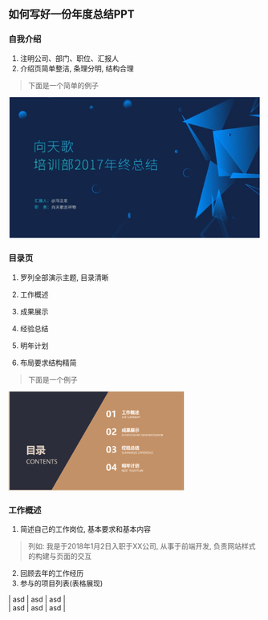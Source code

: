 ## 如何写好一份年度总结PPT

### 自我介绍

1. 注明公司、部门、职位、汇报人
2. 介绍页简单整洁, 条理分明, 结构合理
> 下面是一个简单的例子

![list-1](../../imgs/2019/01/list-1.jpg)

### 目录页

1. 罗列全部演示主题, 目录清晰

  1. 工作概述

  2. 成果展示

  3. 经验总结

  4. 明年计划

2. 布局要求结构精简

> 下面是一个例子

![list-2](../../imgs/2019/01/list-2.jpg)


### 工作概述

1. 简述自己的工作岗位, 基本要求和基本内容
  >列如: 我是于2018年1月2日入职于XX公司, 从事于前端开发, 负责网站样式的构建与页面的交互

2. 回顾去年的工作经历
  1. 参与的项目列表(表格展现)

| asd | asd | asd |         
| asd | asd | asd |
